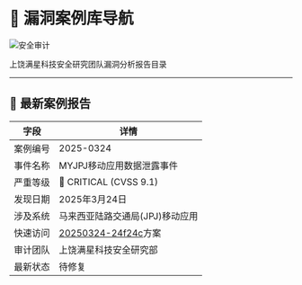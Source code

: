 # 📁 漏洞案例库导航

![安全审计](https://img.icons8.com/fluency/96/security-checked.png)

上饶满星科技安全研究团队漏洞分析报告目录

---

## 📑 最新案例报告

| 字段        | 详情                                                                                     |
|-------------|----------------------------------------------------------------------------------------|
| 案例编号    | 2025-0324                                                                              |
| 事件名称    | MYJPJ移动应用数据泄露事件                                                               |
| 严重等级    | 🔴 CRITICAL (CVSS 9.1)                                                                 |
| 发现日期    | 2025年3月24日                                                                          |
| 涉及系统    | 马来西亚陆路交通局(JPJ)移动应用                                                        |
| 快速访问    | [20250324-24f24c](https://www.ctkqiang.xin/bug-bounty-journal/case/20250324-24f24c.html)方案                                                           |
| 审计团队    | 上饶满星科技安全研究部                                                                  |
| 最新状态    | <span class="badge bg-red-100 text-red-800">待修复</span>                              |

